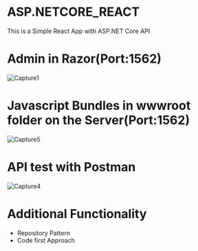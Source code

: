 # ASP.NETCORE_REACT
This is a Simple React App with ASP.NET Core API

# Admin in Razor(Port:1562)
![Capture1](https://user-images.githubusercontent.com/17524940/60911154-8e4cec00-a250-11e9-95c0-58d120daa11e.JPG)

# Javascript Bundles in wwwroot folder on the Server(Port:1562)
![Capture5](https://user-images.githubusercontent.com/17524940/60913904-619bd300-a256-11e9-9dd6-debfc9f9564c.JPG)

# API test with Postman
![Capture4](https://user-images.githubusercontent.com/17524940/60911237-ba686d00-a250-11e9-88a8-423db611901f.JPG)

# Additional Functionality
- Repository Pattern
- Code first Approach

